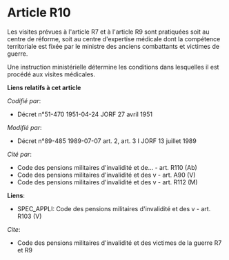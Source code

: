 # Article R10

Les visites prévues à l'article R7 et à l'article R9 sont pratiquées soit au centre de réforme, soit au centre d'expertise
médicale dont la compétence territoriale est fixée par le ministre des anciens combattants et victimes de guerre.

Une instruction ministérielle détermine les conditions dans lesquelles il est procédé aux visites médicales.

**Liens relatifs à cet article**

_Codifié par_:

  - Décret n°51-470 1951-04-24 JORF 27 avril 1951

_Modifié par_:

  - Décret n°89-485 1989-07-07 art. 2, art. 3 I JORF 13 juillet 1989

_Cité par_:

  - Code des pensions militaires d'invalidité et de... - art. R110 (Ab)
  - Code des pensions militaires d'invalidité et des v - art. A90 (V)
  - Code des pensions militaires d'invalidité et des v - art. R112 (M)

**Liens**:

  - SPEC_APPLI: Code des pensions militaires d'invalidité et des v - art. R103 (V)

_Cite_:

  - Code des pensions militaires d'invalidité et des victimes de la guerre R7 et R9
